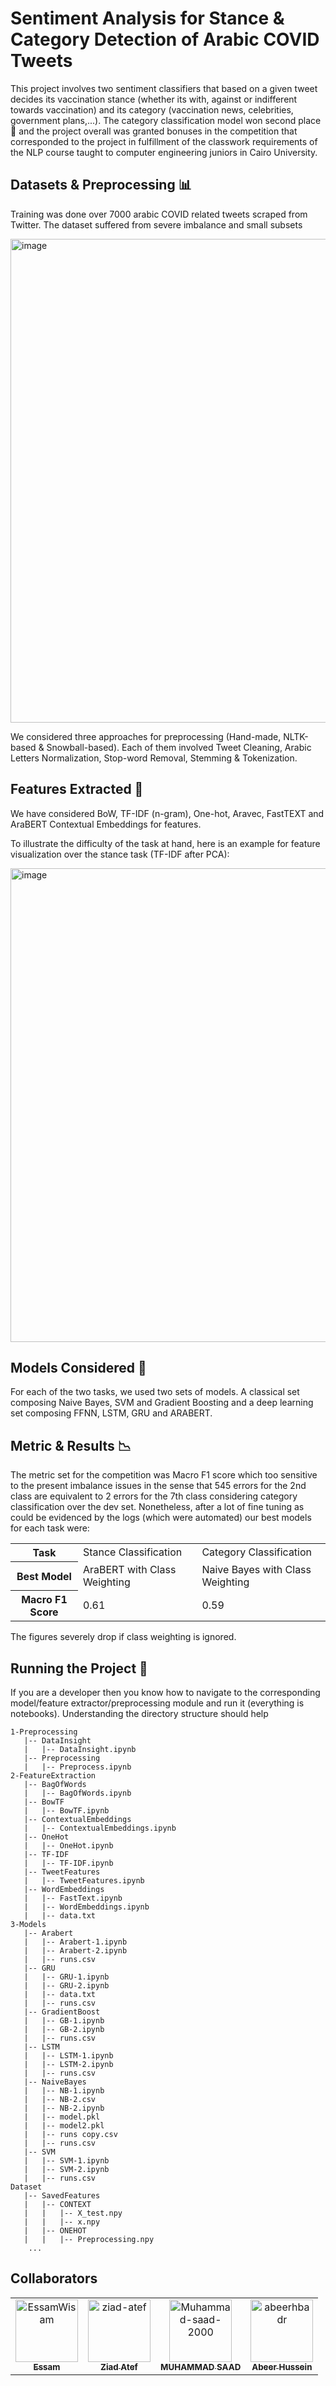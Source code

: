 # Sentiment Analysis for Stance & Category Detection of Arabic COVID Tweets
This project involves two sentiment classifiers that based on a given tweet decides its vaccination stance (whether its with, against or indifferent towards vaccination) and its category (vaccination news, celebrities, government plans,...). The category classification model won second place 🥈 and the project overall was granted bonuses in the competition that corresponded to the project in fulfillment of the classwork requirements of the NLP course taught to computer engineering juniors in Cairo University.

## Datasets & Preprocessing 📊
Training was done over 7000 arabic COVID related tweets scraped from Twitter. The dataset suffered from severe imbalance and small subsets

<img width="774" alt="image" src="https://user-images.githubusercontent.com/49572294/215448707-a35df590-9663-43ad-b603-f077f1375b40.png">

We considered three approaches for preprocessing (Hand-made, NLTK-based & Snowball-based). Each of them involved Tweet Cleaning, Arabic Letters Normalization, Stop-word Removal, Stemming & Tokenization.

## Features Extracted 🗿
We have considered BoW, TF-IDF (n-gram), One-hot, Aravec, FastTEXT and AraBERT Contextual Embeddings for features. 

To illustrate the difficulty of the task at hand, here is an example for feature visualization over the stance task (TF-IDF after PCA): <br>

<img width="758" alt="image" src="https://user-images.githubusercontent.com/49572294/215450284-5ac03319-4666-44af-b4bd-db07c8dcc82b.png">

## Models Considered 🤖
For each of the two tasks, we used two sets of models. A classical set composing Naive Bayes, SVM and Gradient Boosting and a deep learning
set composing FFNN, LSTM, GRU and ARABERT.

## Metric & Results 📉
The metric set for the competition was Macro F1 score which too sensitive to the present imbalance issues in the sense that 545 errors for the 2nd class are equivalent to 2 errors for the 7th class considering category classification over the dev set. Nonetheless, after a lot of fine tuning as could be evidenced by the logs (which were automated) our best models for each task were:

<table>
<tr>
<th>Task</th>
<td>
Stance Classification 
</td>
<td>
Category Classification
</td>
</tr>

<tr>
<th>
Best Model
</th>
<td>
AraBERT with Class Weighting
</td>
<td>
Naive Bayes with Class Weighting
</td>
</tr>

<tr>
<th>
Macro F1 Score
</th>
<td>
0.61
</td>
<td>
0.59
</td>
</tr>
</table>

The figures severely drop if class weighting is ignored.


## Running the Project 🚀
If you are a developer then you know how to navigate to the corresponding model/feature extractor/preprocessing module and run it (everything is notebooks). Understanding the directory structure should help
```
1-Preprocessing
   |-- DataInsight
   |   |-- DataInsight.ipynb
   |-- Preprocessing
   |   |-- Preprocess.ipynb
2-FeatureExtraction
   |-- BagOfWords
   |   |-- BagOfWords.ipynb
   |-- BowTF
   |   |-- BowTF.ipynb
   |-- ContextualEmbeddings
   |   |-- ContextualEmbeddings.ipynb
   |-- OneHot
   |   |-- OneHot.ipynb
   |-- TF-IDF
   |   |-- TF-IDF.ipynb
   |-- TweetFeatures
   |   |-- TweetFeatures.ipynb
   |-- WordEmbeddings
   |   |-- FastText.ipynb
   |   |-- WordEmbeddings.ipynb
   |   |-- data.txt
3-Models
   |-- Arabert
   |   |-- Arabert-1.ipynb
   |   |-- Arabert-2.ipynb
   |   |-- runs.csv
   |-- GRU
   |   |-- GRU-1.ipynb
   |   |-- GRU-2.ipynb
   |   |-- data.txt
   |   |-- runs.csv
   |-- GradientBoost
   |   |-- GB-1.ipynb
   |   |-- GB-2.ipynb
   |   |-- runs.csv
   |-- LSTM
   |   |-- LSTM-1.ipynb
   |   |-- LSTM-2.ipynb
   |   |-- runs.csv
   |-- NaiveBayes
   |   |-- NB-1.ipynb
   |   |-- NB-2.csv
   |   |-- NB-2.ipynb
   |   |-- model.pkl
   |   |-- model2.pkl
   |   |-- runs copy.csv
   |   |-- runs.csv
   |-- SVM
   |   |-- SVM-1.ipynb
   |   |-- SVM-2.ipynb
   |   |-- runs.csv
Dataset
   |-- SavedFeatures
   |   |-- CONTEXT
   |   |   |-- X_test.npy
   |   |   |-- x.npy
   |   |-- ONEHOT
   |   |   |-- Preprocessing.npy
    ...
   ```

## Collaborators

<!-- readme: contributors -start -->
<table>
<tr>
    <td align="center">
        <a href="https://github.com/EssamWisam">
            <img src="https://avatars.githubusercontent.com/u/49572294?v=4" width="100;" alt="EssamWisam"/>
            <br />
            <sub><b>Essam</b></sub>
        </a>
    </td>
    <td align="center">
        <a href="https://github.com/ziad-atef">
            <img src="https://avatars.githubusercontent.com/u/55300514?v=4" width="100;" alt="ziad-atef"/>
            <br />
            <sub><b>Ziad Atef</b></sub>
        </a>
    </td>
    <td align="center">
        <a href="https://github.com/Muhammad-saad-2000">
            <img src="https://avatars.githubusercontent.com/u/61880555?v=4" width="100;" alt="Muhammad-saad-2000"/>
            <br />
            <sub><b>MUHAMMAD SAAD</b></sub>
        </a>
    </td>
    <td align="center">
        <a href="https://github.com/abeerhbadr">
            <img src="https://avatars.githubusercontent.com/u/56753821?v=4" width="100;" alt="abeerhbadr"/>
            <br />
            <sub><b>Abeer Hussein</b></sub>
        </a>
    </td></tr>
</table>
<!-- readme: contributors -end -->


